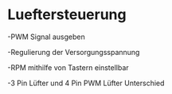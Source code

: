 # Lueftersteuerung


-PWM Signal ausgeben

-Regulierung der Versorgungsspannung

-RPM mithilfe von Tastern einstellbar 

-3 Pin Lüfter und 4 Pin PWM Lüfter Unterschied 

